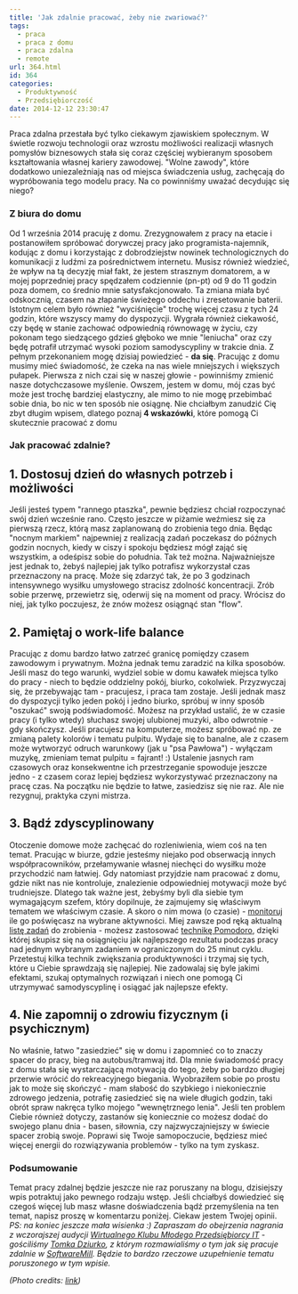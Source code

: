 ```yaml
---
title: 'Jak zdalnie pracować, żeby nie zwariować?'
tags:
  - praca
  - praca z domu
  - praca zdalna
  - remote
url: 364.html
id: 364
categories:
  - Produktywność
  - Przedsiębiorczość
date: 2014-12-12 23:30:47
---
```


Praca zdalna przestała być tylko ciekawym zjawiskiem społecznym. W świetle rozwoju technologii oraz wzrostu możliwości realizacji własnych pomysłów biznesowych stała się coraz częściej wybieranym sposobem kształtowania własnej kariery zawodowej. "Wolne zawody", które dodatkowo uniezależniają nas od miejsca świadczenia usług, zachęcają do wypróbowania tego modelu pracy. Na co powinniśmy uważać decydując się niego?

### Z biura do domu

Od 1 września 2014 pracuję z domu. Zrezygnowałem z pracy na etacie i postanowiłem spróbować dorywczej pracy jako programista-najemnik, kodując z domu i korzystając z dobrodziejstw nowinek technologicznych do komunikacji z ludźmi za pośrednictwem internetu. Musisz również wiedzieć, że wpływ na tą decyzję miał fakt, że jestem strasznym domatorem, a w mojej poprzedniej pracy spędzałem codziennie (pn-pt) od 9 do 11 godzin poza domem, co średnio mnie satysfakcjonowało. Ta zmiana miała być odskocznią, czasem na złapanie świeżego oddechu i zresetowanie baterii. Istotnym celem było również "wyciśnięcie" trochę więcej czasu z tych 24 godzin, które wszyscy mamy do dyspozycji. Wygrała również ciekawość, czy będę w stanie zachować odpowiednią równowagę w życiu, czy pokonam tego siedzącego gdzieś głęboko we mnie "leniucha" oraz czy będę potrafił utrzymać wysoki poziom samodyscypliny w trakcie dnia. Z pełnym przekonaniem mogę dzisiaj powiedzieć - **da się**. Pracując z domu musimy mieć świadomość, że czeka na nas wiele mniejszych i większych pułapek. Pierwsza z nich czai się w naszej głowie - powinniśmy zmienić nasze dotychczasowe myślenie. Owszem, jestem w domu, mój czas być może jest trochę bardziej elastyczny, ale mimo to nie mogę przebimbać sobie dnia, bo nic w ten sposób nie osiągnę. Nie chciałbym zanudzić Cię zbyt długim wpisem, dlatego poznaj **4 wskazówki**, które pomogą Ci skutecznie pracować z domu

### Jak pracować zdalnie?

1\. Dostosuj dzień do własnych potrzeb i możliwości
---------------------------------------------------

Jeśli jesteś typem "rannego ptaszka", pewnie będziesz chciał rozpoczynać swój dzień wcześnie rano. Często jeszcze w piżamie weźmiesz się za pierwszą rzecz, którą masz zaplanowaną do zrobienia tego dnia. Będąc "nocnym markiem" najpewniej z realizacją zadań poczekasz do późnych godzin nocnych, kiedy w ciszy i spokoju będziesz mógł zająć się wszystkim, a odeśpisz sobie do południa. Tak też można. Najważniejsze jest jednak to, żebyś najlepiej jak tylko potrafisz wykorzystał czas przeznaczony na pracę. Może się zdarzyć tak, że po 3 godzinach intensywnego wysiłku umysłowego stracisz zdolność koncentracji. Zrób sobie przerwę, przewietrz się, oderwij się na moment od pracy. Wrócisz do niej, jak tylko poczujesz, że znów możesz osiągnąć stan "flow".

2\. Pamiętaj o work-life balance
--------------------------------

Pracując z domu bardzo łatwo zatrzeć granicę pomiędzy czasem zawodowym i prywatnym. Można jednak temu zaradzić na kilka sposobów. Jeśli masz do tego warunki, wydziel sobie w domu kawałek miejsca tylko do pracy - niech to będzie oddzielny pokój, biurko, cokolwiek. Przyzwyczaj się, że przebywając tam - pracujesz, i praca tam zostaje. Jeśli jednak masz do dyspozycji tylko jeden pokój i jedno biurko, spróbuj w inny sposób "oszukać" swoją podświadomość. Możesz na przykład ustalić, że w czasie pracy (i tylko wtedy) słuchasz swojej ulubionej muzyki, albo odwrotnie - gdy skończysz. Jeśli pracujesz na komputerze, możesz spróbować np. ze zmianą palety kolorów i tematu pulpitu. Wydaje się to banalne, ale z czasem może wytworzyć odruch warunkowy (jak u "psa Pawłowa") - wyłączam muzykę, zmieniam temat pulpitu = fajrant! :) Ustalenie jasnych ram czasowych oraz konsekwentne ich przestrzeganie spowoduje jeszcze jedno - z czasem coraz lepiej będziesz wykorzystywać przeznaczony na pracę czas. Na początku nie będzie to łatwe, zasiedzisz się nie raz. Ale nie rezygnuj, praktyka czyni mistrza.

3\. Bądź zdyscyplinowany
------------------------

Otoczenie domowe może zachęcać do rozleniwienia, wiem coś na ten temat. Pracując w biurze, gdzie jesteśmy niejako pod obserwacją innych współpracowników, przełamywanie własnej niechęci do wysiłku może przychodzić nam łatwiej. Gdy natomiast przyjdzie nam pracować z domu, gdzie nikt nas nie kontroluje, znalezienie odpowiedniej motywacji może być trudniejsze. Dlatego tak ważne jest, żebyśmy byli dla siebie tym wymagającym szefem, który dopilnuje, że zajmujemy się właściwym tematem we właściwym czasie. A skoro o nim mowa (o czasie) - [monitoruj](http://zdyscyplinowany.pl/sledzenie-czasu-pracy-czy-ma-sens/ "Śledzenie czasu pracy – czy to ma sens?") ile go poświęcasz na wybrane aktywności. Miej zawsze pod ręką aktualną [listę zadań](http://zdyscyplinowany.pl/5-prostych-wskazowek-wycisnac-wiecej-listy-zadan-todo/ "5 prostych wskazówek jak wycisnąć więcej z listy zadań TODO") do zrobienia - możesz zastosować [technikę Pomodoro](http://zdyscyplinowany.pl/technika-pomodoro-poprawa-produktywnosci-25-minut/ "Technika Pomodoro, czyli poprawa produktywności w 25 minut"), dzięki której skupisz się na osiągnięciu jak najlepszego rezultatu podczas pracy nad jednym wybranym zadaniem w ograniczonym do 25 minut cyklu. Przetestuj kilka technik zwiększania produktywności i trzymaj się tych, które u Ciebie sprawdzają się najlepiej. Nie zadowalaj się byle jakimi efektami, szukaj optymalnych rozwiązań i niech one pomogą Ci utrzymywać samodyscyplinę i osiągać jak najlepsze efekty.

4\. Nie zapomnij o zdrowiu fizycznym (i psychicznym)
----------------------------------------------------

No właśnie, łatwo "zasiedzieć" się w domu i zapomnieć co to znaczy spacer do pracy, bieg na autobus/tramwaj itd. Dla mnie świadomość pracy z domu stała się wystarczającą motywacją do tego, żeby po bardzo długiej przerwie wrócić do rekreacyjnego biegania. Wyobraziłem sobie po prostu jak to może się skończyć - mam słabość do szybkiego i niekoniecznie zdrowego jedzenia, potrafię zasiedzieć się na wiele długich godzin, taki obrót spraw nakręca tylko mojego "wewnętrznego lenia". Jeśli ten problem Ciebie również dotyczy, zastanów się koniecznie co możesz dodać do swojego planu dnia - basen, siłownia, czy najzwyczajniejszy w świecie spacer zrobią swoje. Poprawi się Twoje samopoczucie, będziesz mieć więcej energii do rozwiązywania problemów - tylko na tym zyskasz.

### Podsumowanie

Temat pracy zdalnej będzie jeszcze nie raz poruszany na blogu, dzisiejszy wpis potraktuj jako pewnego rodzaju wstęp. Jeśli chciałbyś dowiedzieć się czegoś więcej lub masz własne doświadczenia bądź przemyślenia na ten temat, napisz proszę w komentarzu poniżej. Ciekaw jestem Twojej opinii. _PS: na koniec jeszcze mała wisienka :) Zapraszam do obejrzenia nagrania z wczorajszej audycji [Wirtualnego Klubu Młodego Przedsiębiorcy IT](http://klubprzedsiebiorcy.it) \- gościliśmy [Tomka Dziurko](http://tomaszdziurko.pl/), z którym rozmawialiśmy o tym jak się pracuje zdalnie w [SoftwareMill](https://softwaremill.com). Będzie to bardzo rzeczowe uzupełnienie tematu poruszonego w tym wpisie._  

_(Photo credits: [link](http://kaboompics.com/one_foto/568))_